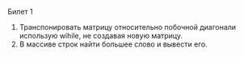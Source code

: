 Билет 1

1. Транспонировать матрицу относительно побочной диагонали использую wihile, не создавая новую матрицу.
2. В массиве строк найти большее слово и вывести его.
